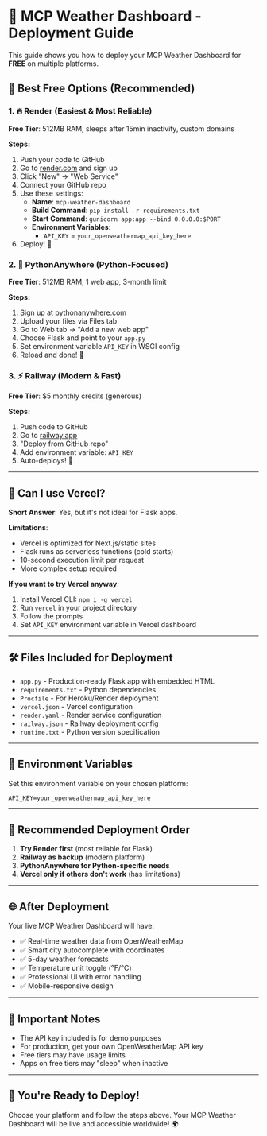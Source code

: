 # 🚀 MCP Weather Dashboard - Deployment Guide

This guide shows you how to deploy your MCP Weather Dashboard for **FREE** on multiple platforms.

## 🌟 Best Free Options (Recommended)

### 1. 🔥 **Render** (Easiest & Most Reliable)
**Free Tier**: 512MB RAM, sleeps after 15min inactivity, custom domains

**Steps:**
1. Push your code to GitHub
2. Go to [render.com](https://render.com) and sign up
3. Click "New" → "Web Service"
4. Connect your GitHub repo
5. Use these settings:
   - **Name**: `mcp-weather-dashboard`
   - **Build Command**: `pip install -r requirements.txt`
   - **Start Command**: `gunicorn app:app --bind 0.0.0.0:$PORT`
   - **Environment Variables**: 
     - `API_KEY` = `your_openweathermap_api_key_here`
6. Deploy! 🎉

### 2. 🐍 **PythonAnywhere** (Python-Focused)
**Free Tier**: 512MB RAM, 1 web app, 3-month limit

**Steps:**
1. Sign up at [pythonanywhere.com](https://pythonanywhere.com)
2. Upload your files via Files tab
3. Go to Web tab → "Add a new web app"
4. Choose Flask and point to your `app.py`
5. Set environment variable `API_KEY` in WSGI config
6. Reload and done! 🎉

### 3. ⚡ **Railway** (Modern & Fast)
**Free Tier**: $5 monthly credits (generous)

**Steps:**
1. Push code to GitHub
2. Go to [railway.app](https://railway.app)
3. "Deploy from GitHub repo"
4. Add environment variable: `API_KEY`
5. Auto-deploys! 🎉

---

## 🤔 **Can I use Vercel?**

**Short Answer**: Yes, but it's not ideal for Flask apps.

**Limitations**:
- Vercel is optimized for Next.js/static sites
- Flask runs as serverless functions (cold starts)
- 10-second execution limit per request
- More complex setup required

**If you want to try Vercel anyway**:
1. Install Vercel CLI: `npm i -g vercel`
2. Run `vercel` in your project directory
3. Follow the prompts
4. Set `API_KEY` environment variable in Vercel dashboard

---

## 🛠️ **Files Included for Deployment**

- `app.py` - Production-ready Flask app with embedded HTML
- `requirements.txt` - Python dependencies
- `Procfile` - For Heroku/Render deployment
- `vercel.json` - Vercel configuration
- `render.yaml` - Render service configuration
- `railway.json` - Railway deployment config
- `runtime.txt` - Python version specification

---

## 🔧 **Environment Variables**

Set this environment variable on your chosen platform:

```
API_KEY=your_openweathermap_api_key_here
```

---

## 🎯 **Recommended Deployment Order**

1. **Try Render first** (most reliable for Flask)
2. **Railway as backup** (modern platform)
3. **PythonAnywhere for Python-specific needs**
4. **Vercel only if others don't work** (has limitations)

---

## 🌐 **After Deployment**

Your live MCP Weather Dashboard will have:
- ✅ Real-time weather data from OpenWeatherMap
- ✅ Smart city autocomplete with coordinates
- ✅ 5-day weather forecasts
- ✅ Temperature unit toggle (°F/°C)
- ✅ Professional UI with error handling
- ✅ Mobile-responsive design

---

## 🚨 **Important Notes**

- The API key included is for demo purposes
- For production, get your own OpenWeatherMap API key
- Free tiers may have usage limits
- Apps on free tiers may "sleep" when inactive

---

## 🎉 **You're Ready to Deploy!**

Choose your platform and follow the steps above. Your MCP Weather Dashboard will be live and accessible worldwide! 🌍